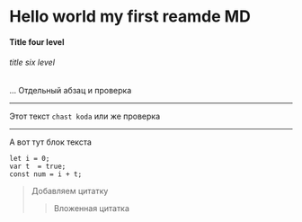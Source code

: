 # Hello world my first reamde MD
#### Title four level
###### title six level
... Отдельный абзац и проверка
***
Этот текст `chast koda` или же проверка 
***
А вот тут блок текста
```
let i = 0;
var t  = true;
const num = i + t;
```
> Добавляем цитатку
>> Вложенная цитатка
